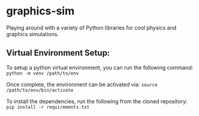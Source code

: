 # graphics-sim

Playing around with a variety of Python libraries for cool physics and graphics simulations.

## Virtual Environment Setup:

To setup a python virtual environment, you can run the following command:
`python -m venv /path/to/env`

Once complete, the environment can be activated via:
`source /path/to/env/bin/activate`

To install the dependencies, run the following from the cloned repository:
`pip install -r requirements.txt`